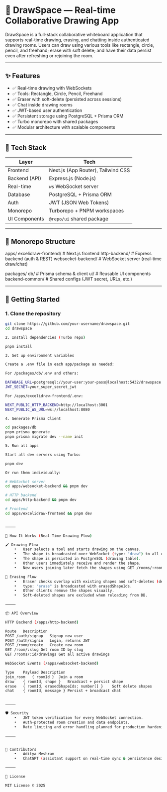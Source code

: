 # 🎨 DrawSpace — Real-time Collaborative Drawing App

DrawSpace is a full-stack collaborative whiteboard application that supports real-time drawing, erasing, and chatting inside authenticated drawing rooms. Users can draw using various tools like rectangle, circle, pencil, and freehand; erase with soft delete; and have their data persist even after refreshing or rejoining the room.

---

## ✨ Features

- ✅ Real-time drawing with WebSockets
- ✅ Tools: Rectangle, Circle, Pencil, Freehand
- ✅ Eraser with soft-delete (persisted across sessions)
- ✅ Chat inside drawing rooms
- ✅ JWT-based user authentication
- ✅ Persistent storage using PostgreSQL + Prisma ORM
- ✅ Turbo monorepo with shared packages
- ✅ Modular architecture with scalable components

---

## 🧱 Tech Stack

| Layer        | Tech                                        |
|-------------|---------------------------------------------|
| Frontend     | Next.js (App Router), Tailwind CSS          |
| Backend (API) | Express.js (Node.js)                        |
| Real-time    | `ws` WebSocket server                       |
| Database     | PostgreSQL + Prisma ORM                     |
| Auth         | JWT (JSON Web Tokens)                       |
| Monorepo     | Turborepo + PNPM workspaces                 |
| UI Components| `@repo/ui` shared package                   |

---

## 📁 Monorepo Structure

apps/
excelidraw-frontend/     # Next.js frontend
http-backend/            # Express backend (auth & REST)
websocket-backend/       # WebSocket server (real-time draw/chat)

packages/
db/                      # Prisma schema & client
ui/                      # Reusable UI components
backend-common/          # Shared configs (JWT secret, URLs, etc.)

---

## 🚀 Getting Started

### 1. Clone the repository

```bash
git clone https://github.com/your-username/drawspace.git
cd drawspace

2. Install dependencies (Turbo repo)

pnpm install

3. Set up environment variables

Create a .env file in each app/package as needed:

For /packages/db/.env and others:

DATABASE_URL=postgresql://your-user:your-pass@localhost:5432/drawspace
JWT_SECRET=your_super_secret_jwt

For /apps/excelidraw-frontend/.env:

NEXT_PUBLIC_HTTP_BACKEND=http://localhost:3001
NEXT_PUBLIC_WS_URL=ws://localhost:8080

4. Generate Prisma Client

cd packages/db
pnpm prisma generate
pnpm prisma migrate dev --name init

5. Run all apps

Start all dev servers using Turbo:

pnpm dev

Or run them individually:

# WebSocket server
cd apps/websocket-backend && pnpm dev

# HTTP backend
cd apps/http-backend && pnpm dev

# Frontend
cd apps/excelidraw-frontend && pnpm dev


⸻

🧪 How It Works (Real-Time Drawing Flow)

🖌️ Drawing Flow
	•	User selects a tool and starts drawing on the canvas.
	•	The shape is broadcasted over WebSocket (type: "draw") to all clients in the same room.
	•	The shape is persisted in PostgreSQL (drawing table).
	•	Other users immediately receive and render the shape.
	•	New users joining later fetch the shapes using GET /rooms/:roomId/drawings.

🧽 Erasing Flow
	•	Eraser checks overlap with existing shapes and soft-deletes (deletedAt is set).
	•	type: "erase" is broadcasted with erasedShapeIds.
	•	Other clients remove the shapes visually.
	•	Soft-deleted shapes are excluded when reloading from DB.

⸻

📦 API Overview

HTTP Backend (/apps/http-backend)

Route	Description
POST /auth/signup	Signup new user
POST /auth/signin	Login, returns JWT
POST /room/create	Create new room
GET /room/:slug	Get room ID by slug
GET /rooms/:id/drawings	Get all active drawings

WebSocket Events (/apps/websocket-backend)

Type	Payload	Description
join_room	{ roomId }	Join a room
draw	{ roomId, shape }	Broadcast + persist shape
erase	{ roomId, erasedShapeIds: number[] }	Soft delete shapes
chat	{ roomId, message }	Persist + broadcast chat


⸻

🛡️ Security
	•	JWT token verification for every WebSocket connection.
	•	Auth-protected room creation and data endpoints.
	•	Rate limiting and error handling planned for production hardening.

⸻


🤝 Contributors
	•	Aditya Meshram
	•	ChatGPT (assistant support on real-time sync & persistence design)

⸻

🧾 License

MIT License © 2025 